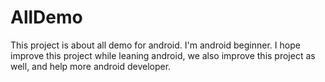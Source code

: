 # AllDemo
This project is about all demo for android. I'm android beginner. I hope improve this project
while leaning android, we also improve this project as well, and help more android developer.
